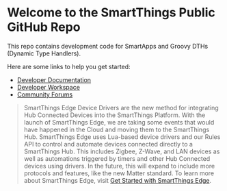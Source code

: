 # Welcome to the SmartThings Public GitHub Repo
This repo contains development code for SmartApps and Groovy DTHs (Dynamic Type Handlers).

Here are some links to help you get started:

* [Developer Documentation](https://developer-preview.smartthings.com)
* [Developer Workspace](https://smartthings.developer.samsung.com/workspace)
* [Community Forums](http://community.smartthings.com)

> SmartThings Edge Device Drivers are the new method for integrating Hub Connected Devices into the SmartThings Platform. With the launch of SmartThings Edge, we are taking some events that would have happened in the Cloud and moving them to the SmartThings Hub. SmartThings Edge uses Lua-based device drivers and our Rules API to control and automate devices connected directly to a SmartThings Hub. This includes Zigbee, Z-Wave, and LAN devices as well as automations triggered by timers and other Hub Connected devices using drivers. In the future, this will expand to include more protocols and features, like the new Matter standard.
> To learn more about SmartThings Edge, visit [Get Started with SmartThings Edge](https://developer-preview.smartthings.com/docs/devices/hub-connected/get-started).
